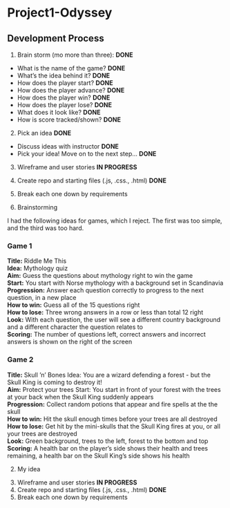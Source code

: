 # Project1-Odyssey

## Development Process

1. Brain storm (mo more than three): **DONE**
 - What is the name of the game? **DONE**
 - What’s the idea behind it? **DONE**
 - How does the player start? **DONE**
 - How does the player advance? **DONE**
 - How does the player win? **DONE**
 - How does the player lose? **DONE**
 - What does it look like? **DONE**
 - How is score tracked/shown? **DONE**
2. Pick an idea **DONE**
 - Discuss ideas with instructor **DONE**
 - Pick your idea! Move on to the next step… **DONE**
3. Wireframe and user stories **IN PROGRESS**
4. Create repo and starting files (.js, .css., .html) **DONE**
5. Break each one down by requirements

1. Brainstorming

I had the following ideas for games, which I reject. The first was too simple, and the third was too hard.

### Game 1
**Title:** Riddle Me This  
**Idea:** Mythology quiz  
**Aim:** Guess the questions about mythology right to win the game  
**Start:** You start with Norse mythology with a background set in Scandinavia  
**Progression:** Answer each question correctly to progress to the next question, in a new place  
**How to win:** Guess all of the 15 questions right  
**How to lose:** Three wrong answers in a row or less than total 12 right  
**Look:** With each question, the user will see a different country background and a different character the question relates to  
**Scoring:** The number of questions left, correct answers and incorrect answers is shown on the right of the screen

### Game 2
**Title:** Skull ’n’ Bones
Idea: You are a wizard defending a forest - but the Skull King is coming to destroy it!  
**Aim:** Protect your trees
Start: You start in front of your forest with the trees at your back when the Skull King suddenly appears  
**Progression:** Collect random potions that appear and fire spells at the the skull  
**How to win:** Hit the skull enough times before your trees are all destroyed 
**How to lose:** Get hit by the mini-skulls that the Skull King fires at you, or all your trees are destroyed  
**Look:** Green background, trees to the left, forest to the bottom and top  
**Scoring:** A health bar on the player’s side shows their health and trees remaining, a health bar on the Skull King’s side shows his health

2. My idea

<!-- ### Game 2
**Title:** Odyssey  
**Idea:** You wake up in the Underworld - and you don’t know who you are! Oh no! You don’t belong here at all! You have to get home!  
**Aim:** Get to the other side of the River Styx 
**Start:** You start next to a gate on the banks of the River Styx - the portal to get out is on the other side. The Ferry Man wants you to guess your name to allow you to cross.  
**Progression:** For each correct guess you move forward across the river  
**How to win:** Guess the letters in your name before your guesses run out  
**How to lose:** Fail to solve the puzzle in enough moves and you will be trapped in the Underworld forever  
**Look:** Player is next to a gate on the shore on the right of the screen, background is starry sky, cave ceiling look at the top, the river on the bottom, the Ferry Man is in the boat next to the shore on the right of the screen, the portal is on the left of the screen  
**Scoring:** The number of guesses left is shown on the bottom of the screen, number of spaces left to cross the river is next to this -->

3. Wireframe and user stories **IN PROGRESS**
4. Create repo and starting files (.js, .css., .html) **DONE**
5. Break each one down by requirements

<!-- Create a repository on github enterprise for your project
Clone it to the projects folder on your computer
Add an HTML, CSS, and JS file to the folder
Connect the CSS and JS file to your HTML file and test that they all work
Build the most basic version of your website board in HTML and CSS (very little styling, just a first version)
Write the pseudocode for website logic as comments in your JS file
Choose the correct data type for how your website board should be represented in JS
Add jQuery to your HTML file if you would like to use it instead of vanilla JavScript.
Begin working on the [user stories], 1 at a time
Deploy your application to github pages

!!! Deadline for development !!!
Thursday 25th 9am

Technical requirements
Separate HTML, CSS and JS files
KISS and DRY programming
JS and/or jQuery for DOM manipulation
Deploy online for world to see
Semantic markup for HTML and CSS
Well-formatted, well-commented code
ReadME
List technologies used
Link to wireframes and stories
Document your planning and tella story about your development process + problem-solving strategy
List unsolved problems and bugs that would be fixed in future iterations
Describe how you solved for the winner
Describe how some of your favourite functions work
Projects are due on Friday, 26th Aug 2022 at 10:30am!

Mandatory deliverables
A working website built by me
A Git repo with link to the hosted, working website in the URL section of my Github repo and at least daily commits
A README.md with explanations of the technologies used, the approach taken, installation instructions, unsolved problems, any other useful information etc.
Projects will be submitted by Google Sheet
A 5 minute presentation in which you answer the following questions:
What is the website about?
Is there any information you think might help us understand what you built?
What features did you include
Make sure to include any “new” features, stuff not covered in class
What was the most difficult part of the project?
What was your favourite part of the project to work on?
What would you like to add next? -->








